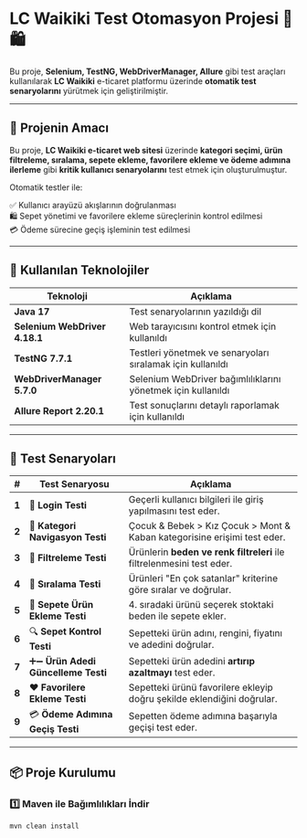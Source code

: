 # LC Waikiki Test Otomasyon Projesi 🛒🛍️

Bu proje, **Selenium, TestNG, WebDriverManager, Allure** gibi test araçları kullanılarak **LC Waikiki** e-ticaret platformu üzerinde **otomatik test senaryolarını** yürütmek için geliştirilmiştir.

---

## 🚀 Projenin Amacı
Bu proje, **LC Waikiki e-ticaret web sitesi** üzerinde **kategori seçimi, ürün filtreleme, sıralama, sepete ekleme, favorilere ekleme ve ödeme adımına ilerleme** gibi **kritik kullanıcı senaryolarını** test etmek için oluşturulmuştur.

Otomatik testler ile:

✅ Kullanıcı arayüzü akışlarının doğrulanması  
🛍️ Sepet yönetimi ve favorilere ekleme süreçlerinin kontrol edilmesi  
💳 Ödeme sürecine geçiş işleminin test edilmesi

---

## 🔧 Kullanılan Teknolojiler

| Teknoloji | Açıklama |
|-----------|---------|
| **Java 17** | Test senaryolarının yazıldığı dil |
| **Selenium WebDriver 4.18.1** | Web tarayıcısını kontrol etmek için kullanıldı |
| **TestNG 7.7.1** | Testleri yönetmek ve senaryoları sıralamak için kullanıldı |
| **WebDriverManager 5.7.0** | Selenium WebDriver bağımlılıklarını yönetmek için kullanıldı |
| **Allure Report 2.20.1** | Test sonuçlarını detaylı raporlamak için kullanıldı |

---

## 📌 Test Senaryoları

| # | Test Senaryosu | Açıklama |
|---|--------------------|--------------|
| **1** | 🔑 **Login Testi** | Geçerli kullanıcı bilgileri ile giriş yapılmasını test eder. |
| **2** | 📂 **Kategori Navigasyon Testi** | Çocuk & Bebek > Kız Çocuk > Mont & Kaban kategorisine erişimi test eder. |
| **3** | 🎨 **Filtreleme Testi** | Ürünlerin **beden ve renk filtreleri** ile filtrelenmesini test eder. |
| **4** | 📌 **Sıralama Testi** | Ürünleri "En çok satanlar" kriterine göre sıralar ve doğrular. |
| **5** | 🛒 **Sepete Ürün Ekleme Testi** | 4. sıradaki ürünü seçerek stoktaki beden ile sepete ekler. |
| **6** | 🔍 **Sepet Kontrol Testi** | Sepetteki ürün adını, rengini, fiyatını ve adedini doğrular. |
| **7** | ➕➖ **Ürün Adedi Güncelleme Testi** | Sepetteki ürün adedini **artırıp azaltmayı** test eder. |
| **8** | ❤️ **Favorilere Ekleme Testi** | Sepetteki ürünü favorilere ekleyip doğru şekilde eklendiğini doğrular. |
| **9** | 💳 **Ödeme Adımına Geçiş Testi** | Sepetten ödeme adımına başarıyla geçişi test eder. |

---

## 📦 Proje Kurulumu

### 1️⃣ Maven ile Bağımlılıkları İndir
```sh
mvn clean install

